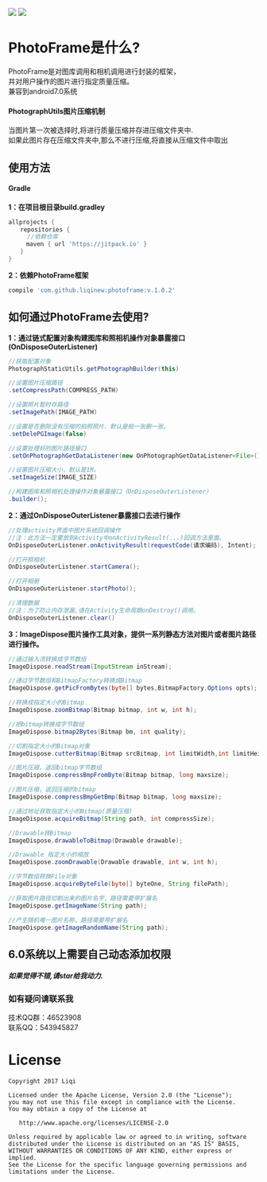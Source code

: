 [![](https://jitpack.io/v/liqinew/photoframe.svg)](https://jitpack.io/#liqinew/photoframe)
[![](https://img.shields.io/badge/%E4%BD%9C%E8%80%85-%E6%9D%8E%E5%A5%87-orange.svg)](https://github.com/LiqiNew)
# PhotoFrame是什么?
PhotoFrame是对图库调用和相机调用进行封装的框架，<br>并对用户操作的图片进行指定质量压缩。<br>兼容到android7.0系统
#### PhotographUtils图片压缩机制
当图片第一次被选择时,将进行质量压缩并存进压缩文件夹中.<br>
如果此图片存在压缩文件夹中,那么不进行压缩,将直接从压缩文件中取出

使用方法
-----
#### Gradle
**1：在项目根目录build.gradley**	<br>

```gradle
allprojects {
　　repositories {
  　　//依赖仓库
　　　maven { url 'https://jitpack.io' }
　　}
}
```

**2：依赖PhotoFrame框架**<br>

```gradle
compile 'com.github.liqinew:photoframe:v.1.0.2'
```

## 如何通过PhotoFrame去使用?
**1：通过链式配置对象构建图库和照相机操作对象暴露接口(OnDisposeOuterListener)**<br>
```java
//获取配置对象
PhotographStaticUtils.getPhotographBuilder(this)

//设置图片压缩路径
.setCompressPath(COMPRESS_PATH)

//设置照片暂时存路径
.setImagePath(IMAGE_PATH)

//设置是否删除没有压缩的拍照照片，默认是拍一张删一张。
.setDelePGImage(false)

//设置处理好的图片路径接口
.setOnPhotographGetDataListener(new OnPhotographGetDataListener<File>())

//设置图片压缩大小，默认是1M。
.setImageSize(IMAGE_SIZE)

//构建图库和照相机处理操作对象暴露接口（OnDisposeOuterListener）
.builder();
```
**2：通过OnDisposeOuterListener暴露接口去进行操作**<br>
```java
//处理activity界面中图片系统回调操作
//注：此方法一定要放到Activity中onActivityResult(...)回调方法里面。
OnDisposeOuterListener.onActivityResult(requestCode(请求编码), Intent);

//打开照相机
OnDisposeOuterListener.startCamera();

//打开相册
OnDisposeOuterListener.startPhoto();

//清理数据
//注：为了防止内存泄漏,请在Activity生命周期onDestroy()调用。
OnDisposeOuterListener.clear()
```
**3：ImageDispose图片操作工具对象，提供一系列静态方法对图片或者图片路径进行操作。**<br>
```java
//通过输入流转换成字节数组
ImageDispose.readStream(InputStream inStream);

//通过字节数组和BitmapFactory转换成Bitmap
ImageDispose.getPicFromBytes(byte[] bytes,BitmapFactory.Options opts);

//转换成指定大小的Bitmap
ImageDispose.zoomBitmap(Bitmap bitmap, int w, int h);

//把bitmap转换成字节数组
ImageDispose.bitmap2Bytes(Bitmap bm, int quality);

//切割指定大小的Bitmap对象
ImageDispose.cutterBitmap(Bitmap srcBitmap, int limitWidth,int limitHeight);

//图片压缩，返回bitmap字节数组
ImageDispose.compressBmpFromByte(Bitmap bitmap, long maxsize);

//图片压缩，返回压缩的bitmap
ImageDispose.compressBmpGetBmp(Bitmap bitmap, long maxsize);

//通过地址获取指定大小的Bitmap(质量压缩)
ImageDispose.acquireBitmap(String path, int compressSize);

//Drawable转Bitmap
ImageDispose.drawableToBitmap(Drawable drawable);

//Drawable 指定大小的缩放
ImageDispose.zoomDrawable(Drawable drawable, int w, int h);

//字节数组转换File对象
ImageDispose.acquireByteFile(byte[] byteOne, String filePath);

//获取图片路径切割出来的图片名字，路径需要带扩展名
ImageDispose.getImageName(String path);

//产生随机唯一图片名称，路径需要带扩展名
ImageDispose.getImageRandomName(String path);
```

6.0系统以上需要自己动态添加权限
-----
##### 如果觉得不错,请star给我动力.

### 如有疑问请联系我
技术QQ群：46523908<br>
联系QQ：543945827

# License

    Copyright 2017 Liqi

    Licensed under the Apache License, Version 2.0 (the "License");
    you may not use this file except in compliance with the License.
    You may obtain a copy of the License at

       http://www.apache.org/licenses/LICENSE-2.0

    Unless required by applicable law or agreed to in writing, software
    distributed under the License is distributed on an "AS IS" BASIS,
    WITHOUT WARRANTIES OR CONDITIONS OF ANY KIND, either express or implied.
    See the License for the specific language governing permissions and
    limitations under the License.
